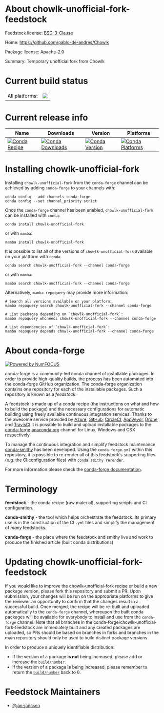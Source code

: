 About chowlk-unofficial-fork-feedstock
======================================

Feedstock license: [BSD-3-Clause](https://github.com/conda-forge/chowlk-unofficial-fork-feedstock/blob/main/LICENSE.txt)

Home: https://github.com/pablo-de-andres/Chowlk

Package license: Apache-2.0

Summary: Temporary unofficial fork from Chowlk

Current build status
====================


<table><tr><td>All platforms:</td>
    <td>
      <a href="https://dev.azure.com/conda-forge/feedstock-builds/_build/latest?definitionId=22194&branchName=main">
        <img src="https://dev.azure.com/conda-forge/feedstock-builds/_apis/build/status/chowlk-unofficial-fork-feedstock?branchName=main">
      </a>
    </td>
  </tr>
</table>

Current release info
====================

| Name | Downloads | Version | Platforms |
| --- | --- | --- | --- |
| [![Conda Recipe](https://img.shields.io/badge/recipe-chowlk--unofficial--fork-green.svg)](https://anaconda.org/conda-forge/chowlk-unofficial-fork) | [![Conda Downloads](https://img.shields.io/conda/dn/conda-forge/chowlk-unofficial-fork.svg)](https://anaconda.org/conda-forge/chowlk-unofficial-fork) | [![Conda Version](https://img.shields.io/conda/vn/conda-forge/chowlk-unofficial-fork.svg)](https://anaconda.org/conda-forge/chowlk-unofficial-fork) | [![Conda Platforms](https://img.shields.io/conda/pn/conda-forge/chowlk-unofficial-fork.svg)](https://anaconda.org/conda-forge/chowlk-unofficial-fork) |

Installing chowlk-unofficial-fork
=================================

Installing `chowlk-unofficial-fork` from the `conda-forge` channel can be achieved by adding `conda-forge` to your channels with:

```
conda config --add channels conda-forge
conda config --set channel_priority strict
```

Once the `conda-forge` channel has been enabled, `chowlk-unofficial-fork` can be installed with `conda`:

```
conda install chowlk-unofficial-fork
```

or with `mamba`:

```
mamba install chowlk-unofficial-fork
```

It is possible to list all of the versions of `chowlk-unofficial-fork` available on your platform with `conda`:

```
conda search chowlk-unofficial-fork --channel conda-forge
```

or with `mamba`:

```
mamba search chowlk-unofficial-fork --channel conda-forge
```

Alternatively, `mamba repoquery` may provide more information:

```
# Search all versions available on your platform:
mamba repoquery search chowlk-unofficial-fork --channel conda-forge

# List packages depending on `chowlk-unofficial-fork`:
mamba repoquery whoneeds chowlk-unofficial-fork --channel conda-forge

# List dependencies of `chowlk-unofficial-fork`:
mamba repoquery depends chowlk-unofficial-fork --channel conda-forge
```


About conda-forge
=================

[![Powered by
NumFOCUS](https://img.shields.io/badge/powered%20by-NumFOCUS-orange.svg?style=flat&colorA=E1523D&colorB=007D8A)](https://numfocus.org)

conda-forge is a community-led conda channel of installable packages.
In order to provide high-quality builds, the process has been automated into the
conda-forge GitHub organization. The conda-forge organization contains one repository
for each of the installable packages. Such a repository is known as a *feedstock*.

A feedstock is made up of a conda recipe (the instructions on what and how to build
the package) and the necessary configurations for automatic building using freely
available continuous integration services. Thanks to the awesome service provided by
[Azure](https://azure.microsoft.com/en-us/services/devops/), [GitHub](https://github.com/),
[CircleCI](https://circleci.com/), [AppVeyor](https://www.appveyor.com/),
[Drone](https://cloud.drone.io/welcome), and [TravisCI](https://travis-ci.com/)
it is possible to build and upload installable packages to the
[conda-forge](https://anaconda.org/conda-forge) [anaconda.org](https://anaconda.org/)
channel for Linux, Windows and OSX respectively.

To manage the continuous integration and simplify feedstock maintenance
[conda-smithy](https://github.com/conda-forge/conda-smithy) has been developed.
Using the ``conda-forge.yml`` within this repository, it is possible to re-render all of
this feedstock's supporting files (e.g. the CI configuration files) with ``conda smithy rerender``.

For more information please check the [conda-forge documentation](https://conda-forge.org/docs/).

Terminology
===========

**feedstock** - the conda recipe (raw material), supporting scripts and CI configuration.

**conda-smithy** - the tool which helps orchestrate the feedstock.
                   Its primary use is in the construction of the CI ``.yml`` files
                   and simplify the management of *many* feedstocks.

**conda-forge** - the place where the feedstock and smithy live and work to
                  produce the finished article (built conda distributions)


Updating chowlk-unofficial-fork-feedstock
=========================================

If you would like to improve the chowlk-unofficial-fork recipe or build a new
package version, please fork this repository and submit a PR. Upon submission,
your changes will be run on the appropriate platforms to give the reviewer an
opportunity to confirm that the changes result in a successful build. Once
merged, the recipe will be re-built and uploaded automatically to the
`conda-forge` channel, whereupon the built conda packages will be available for
everybody to install and use from the `conda-forge` channel.
Note that all branches in the conda-forge/chowlk-unofficial-fork-feedstock are
immediately built and any created packages are uploaded, so PRs should be based
on branches in forks and branches in the main repository should only be used to
build distinct package versions.

In order to produce a uniquely identifiable distribution:
 * If the version of a package **is not** being increased, please add or increase
   the [``build/number``](https://docs.conda.io/projects/conda-build/en/latest/resources/define-metadata.html#build-number-and-string).
 * If the version of a package **is** being increased, please remember to return
   the [``build/number``](https://docs.conda.io/projects/conda-build/en/latest/resources/define-metadata.html#build-number-and-string)
   back to 0.

Feedstock Maintainers
=====================

* [@jan-janssen](https://github.com/jan-janssen/)

